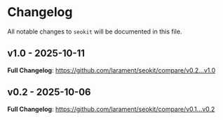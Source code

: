 # Changelog

All notable changes to `seokit` will be documented in this file.

## v1.0 - 2025-10-11

**Full Changelog**: https://github.com/larament/seokit/compare/v0.2...v1.0

## v0.2 - 2025-10-06

**Full Changelog**: https://github.com/larament/seokit/compare/v0.1...v0.2
